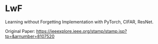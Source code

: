 # LwF
Learning without Forgetting Implementation with PyTorch, CIFAR, ResNet.

Original Paper: https://ieeexplore.ieee.org/stamp/stamp.jsp?tp=&arnumber=8107520
